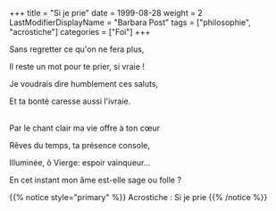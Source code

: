 +++
title = "Si je prie"
date = 1999-08-28
weight = 2
LastModifierDisplayName = "Barbara Post"
tags = ["philosophie", "acrostiche"]
categories = ["Foi"]
+++

Sans regretter ce qu'on ne fera plus,

Il reste un mot pour te prier, si vraie !

Je voudrais dire humblement ces saluts,

Et ta bonté caresse aussi l'ivraie.

 \
Par le chant clair ma vie offre à ton cœur

Rêves du temps, ta présence console,

Illuminée, ô Vierge: espoir vainqueur...

En cet instant mon âme est-elle sage ou folle ?

{{% notice style="primary" %}}
Acrostiche : Si je prie
{{% /notice %}}
